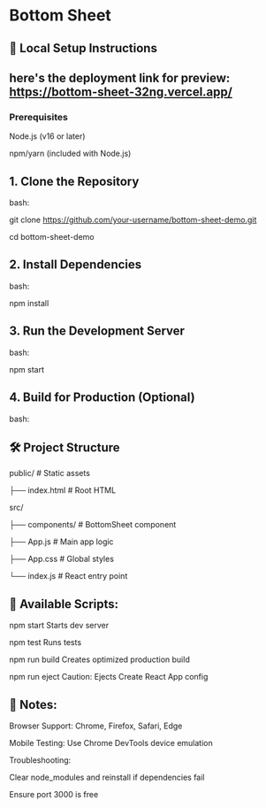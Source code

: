 # Bottom Sheet 
## 🚀 Local Setup Instructions
## here's the deployment link for preview: https://bottom-sheet-32ng.vercel.app/
### Prerequisites

Node.js (v16 or later)

npm/yarn (included with Node.js)

## 1. Clone the Repository

bash:

git clone https://github.com/your-username/bottom-sheet-demo.git

cd bottom-sheet-demo

## 2. Install Dependencies

bash:

npm install

## 3. Run the Development Server

bash:

npm start

## 4. Build for Production (Optional)

bash:


## 🛠️ Project Structure

public/            # Static assets

  ├── index.html   # Root HTML
  
src/

  ├── components/  # BottomSheet component
  
  ├── App.js       # Main app logic
  
  ├── App.css      # Global styles
  
  └── index.js     # React entry point
  
## 🔧 Available Scripts:

npm start	Starts dev server

npm test	Runs tests

npm run build	Creates optimized production build

npm run eject	Caution: Ejects Create React App config

## 📝 Notes:

Browser Support: Chrome, Firefox, Safari, Edge

Mobile Testing: Use Chrome DevTools device emulation

Troubleshooting:

Clear node_modules and reinstall if dependencies fail

Ensure port 3000 is free

